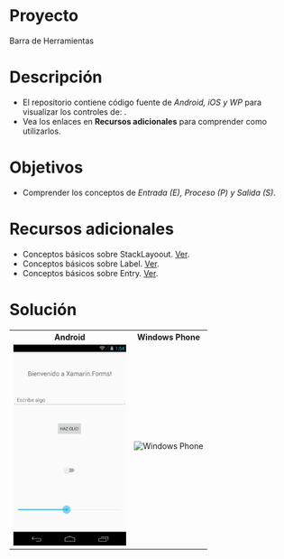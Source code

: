 # Proyecto
Barra de Herramientas

# Descripción
- El repositorio contiene código fuente de *Android, iOS y WP* para visualizar los controles de: .
- Vea los enlaces en **Recursos adicionales** para comprender como utilizarlos.

# Objetivos
- Comprender los conceptos de *Entrada (E), Proceso (P) y Salida (S)*.

# Recursos adicionales
- Conceptos básicos sobre StackLayoout. [Ver](https://developer.xamarin.com/guides/xamarin-forms/user-interface/layouts/stack-layout/).
- Conceptos básicos sobre Label. [Ver](https://developer.xamarin.com/guides/xamarin-forms/user-interface/text/label/).
- Conceptos básicos sobre Entry. [Ver](https://developer.xamarin.com/guides/xamarin-forms/user-interface/text/entry/).

# Solución
<table style="width:100%">
  <tr>
    <th>Android</th>
    <th>Windows Phone</th> 
  </tr>
  <tr>
    <td><img src="https://github.com/jjcaicedob/Xamarin/blob/master/EPS/EPSAndroid.png" alt="Android" width="200"></td>
    <td><img src="https://github.com/jjcaicedob/Xamarin/blob/master/EPS/EPSWP.png" alt="Windows Phone" width="200"></td>
  </tr>
</table>
